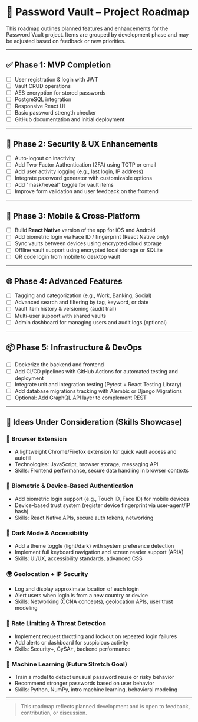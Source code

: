 # 📍 Password Vault – Project Roadmap

This roadmap outlines planned features and enhancements for the Password Vault project. Items are grouped by development phase and may be adjusted based on feedback or new priorities.

---

## ✅ Phase 1: MVP Completion
- [ ] User registration & login with JWT
- [ ] Vault CRUD operations
- [ ] AES encryption for stored passwords
- [ ] PostgreSQL integration
- [ ] Responsive React UI
- [ ] Basic password strength checker
- [ ] GitHub documentation and initial deployment

---

## 🚧 Phase 2: Security & UX Enhancements
- [ ] Auto-logout on inactivity
- [ ] Add Two-Factor Authentication (2FA) using TOTP or email
- [ ] Add user activity logging (e.g., last login, IP address)
- [ ] Integrate password generator with customizable options
- [ ] Add "mask/reveal" toggle for vault items
- [ ] Improve form validation and user feedback on the frontend

---

## 📱 Phase 3: Mobile & Cross-Platform
- [ ] Build **React Native** version of the app for iOS and Android
- [ ] Add biometric login via Face ID / fingerprint (React Native only)
- [ ] Sync vaults between devices using encrypted cloud storage
- [ ] Offline vault support using encrypted local storage or SQLite
- [ ] QR code login from mobile to desktop vault

---

## 🌐 Phase 4: Advanced Features
- [ ] Tagging and categorization (e.g., Work, Banking, Social)
- [ ] Advanced search and filtering by tag, keyword, or date
- [ ] Vault item history & versioning (audit trail)
- [ ] Multi-user support with shared vaults
- [ ] Admin dashboard for managing users and audit logs (optional)

---

## 📦 Phase 5: Infrastructure & DevOps
- [ ] Dockerize the backend and frontend
- [ ] Add CI/CD pipelines with GitHub Actions for automated testing and deployment
- [ ] Integrate unit and integration testing (Pytest + React Testing Library)
- [ ] Add database migrations tracking with Alembic or Django Migrations
- [ ] Optional: Add GraphQL API layer to complement REST

---

## 🧠 Ideas Under Consideration (Skills Showcase)

### 🧩 Browser Extension
- A lightweight Chrome/Firefox extension for quick vault access and autofill
- Technologies: JavaScript, browser storage, messaging API
- Skills: Frontend performance, secure data handling in browser contexts

### 🔐 Biometric & Device-Based Authentication
- Add biometric login support (e.g., Touch ID, Face ID) for mobile devices
- Device-based trust system (register device fingerprint via user-agent/IP hash)
- Skills: React Native APIs, secure auth tokens, networking

### 🌙 Dark Mode & Accessibility
- Add a theme toggle (light/dark) with system preference detection
- Implement full keyboard navigation and screen reader support (ARIA)
- Skills: UI/UX, accessibility standards, advanced CSS

### 🌍 Geolocation + IP Security
- Log and display approximate location of each login
- Alert users when login is from a new country or device
- Skills: Networking (CCNA concepts), geolocation APIs, user trust modeling

### 📶 Rate Limiting & Threat Detection
- Implement request throttling and lockout on repeated login failures
- Add alerts or dashboard for suspicious activity
- Skills: Security+, CySA+, backend performance

### 🧠 Machine Learning (Future Stretch Goal)
- Train a model to detect unusual password reuse or risky behavior
- Recommend stronger passwords based on user behavior
- Skills: Python, NumPy, intro machine learning, behavioral modeling

---

> This roadmap reflects planned development and is open to feedback, contribution, or discussion.
